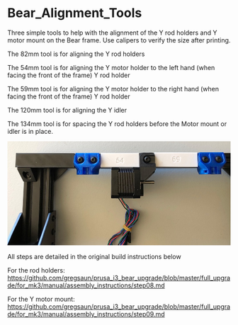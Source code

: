 # Bear_Alignment_Tools
Three simple tools to help with the alignment of the Y rod holders and Y motor mount on the Bear frame.  Use calipers to verify the size after printing.

The 82mm tool is for aligning the Y rod holders

The 54mm tool is for aligning the Y motor holder to the left hand (when facing the front of the frame) Y rod holder

The 59mm tool is for aligning the Y motor holder to the right hand (when facing the front of the frame) Y rod holder

The 120mm tool is for aligning the Y idler

The 134mm tool is for spacing the Y rod holders before the Motor mount or idler is in place.

![Example](https://github.com/nato2k/Bear_Alignment_Tools/blob/master/example.jpg?raw=true)

All steps are detailed in the original build instructions below

For the rod holders:
https://github.com/gregsaun/prusa_i3_bear_upgrade/blob/master/full_upgrade/for_mk3/manual/assembly_instructions/step08.md

For the Y motor mount:
https://github.com/gregsaun/prusa_i3_bear_upgrade/blob/master/full_upgrade/for_mk3/manual/assembly_instructions/step09.md
